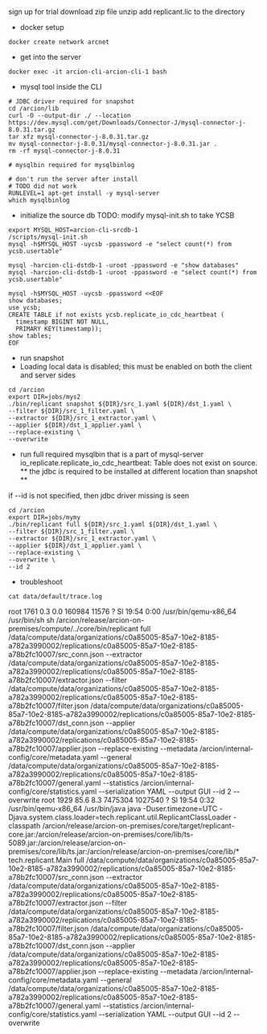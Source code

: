 
sign up for trial
download zip file
unzip
add replicant.lic to the directory

- docker setup

```
docker create network arcnet
```

- get into the server
```
docker exec -it arcion-cli-arcion-cli-1 bash
```

- mysql tool inside the CLI

```
# JDBC driver required for snapshot
cd /arcion/lib
curl -O --output-dir ./ --location https://dev.mysql.com/get/Downloads/Connector-J/mysql-connector-j-8.0.31.tar.gz
tar xfz mysql-connector-j-8.0.31.tar.gz
mv mysql-connector-j-8.0.31/mysql-connector-j-8.0.31.jar . 
rm -rf mysql-connector-j-8.0.31 

# mysqlbin required for mysqlbinlog

# don't run the server after install
# TODO did not work
RUNLEVEL=1 apt-get install -y mysql-server
which mysqlbinlog
```

- initialize the source db
TODO: modify mysql-init.sh to take YCSB
```
export MYSQL_HOST=arcion-cli-srcdb-1
/scripts/mysql-init.sh
mysql -h$MYSQL_HOST -uycsb -ppassword -e "select count(*) from ycsb.usertable"

mysql -harcion-cli-dstdb-1 -uroot -ppassword -e "show databases"
mysql -harcion-cli-dstdb-1 -uroot -ppassword -e "select count(*) from ycsb.usertable"

mysql -h$MYSQL_HOST -uycsb -ppassword <<EOF
show databases;
use ycsb;
CREATE TABLE if not exists ycsb.replicate_io_cdc_heartbeat (
  timestamp BIGINT NOT NULL,
  PRIMARY KEY(timestamp));
show tables;
EOF
```

- run snapshot
-  Loading local data is disabled; this must be enabled on both the client and server sides
```
cd /arcion
export DIR=jobs/mys2
./bin/replicant snapshot ${DIR}/src_1.yaml ${DIR}/dst_1.yaml \
--filter ${DIR}/src_1_filter.yaml \
--extractor ${DIR}/src_1_extractor.yaml \
--applier ${DIR}/dst_1_applier.yaml \
--replace-existing \
--overwrite
```

- run full
required mysqlbin that is a part of mysql-server
io_replicate.replicate_io_cdc_heartbeat: Table does not exist on source. 
** the jdbc is required to be installed at different location than snapshot **

if --id is not specified, then jdbc driver missing is seen

```
cd /arcion
export DIR=jobs/mymy
./bin/replicant full ${DIR}/src_1.yaml ${DIR}/dst_1.yaml \
--filter ${DIR}/src_1_filter.yaml \
--extractor ${DIR}/src_1_extractor.yaml \
--applier ${DIR}/dst_1_applier.yaml \
--replace-existing \
--overwrite \
--id 2
```

- troubleshoot
```
cat data/default/trace.log
```


root      1761  0.3  0.0 160984 11576 ?        Sl   19:54   0:00 /usr/bin/qemu-x86_64 /usr/bin/sh sh /arcion/release/arcion-on-premises/compute/../core/bin/replicant full /data/compute/data/organizations/c0a85005-85a7-10e2-8185-a782a3990002/replications/c0a85005-85a7-10e2-8185-a78b2fc10007/src_conn.json --extractor /data/compute/data/organizations/c0a85005-85a7-10e2-8185-a782a3990002/replications/c0a85005-85a7-10e2-8185-a78b2fc10007/extractor.json --filter /data/compute/data/organizations/c0a85005-85a7-10e2-8185-a782a3990002/replications/c0a85005-85a7-10e2-8185-a78b2fc10007/filter.json /data/compute/data/organizations/c0a85005-85a7-10e2-8185-a782a3990002/replications/c0a85005-85a7-10e2-8185-a78b2fc10007/dst_conn.json --applier /data/compute/data/organizations/c0a85005-85a7-10e2-8185-a782a3990002/replications/c0a85005-85a7-10e2-8185-a78b2fc10007/applier.json --replace-existing --metadata /arcion/internal-config/core/metadata.yaml --general /data/compute/data/organizations/c0a85005-85a7-10e2-8185-a782a3990002/replications/c0a85005-85a7-10e2-8185-a78b2fc10007/general.yaml --statistics /arcion/internal-config/core/statistics.yaml --serialization YAML --output GUI --id 2 --overwrite
root      1929 85.6  8.3 7475304 1027540 ?     Sl   19:54   0:32 /usr/bin/qemu-x86_64 /usr/bin/java java -Duser.timezone=UTC -Djava.system.class.loader=tech.replicant.util.ReplicantClassLoader -classpath /arcion/release/arcion-on-premises/core/target/replicant-core.jar:/arcion/release/arcion-on-premises/core/lib/ts-5089.jar:/arcion/release/arcion-on-premises/core/lib/ts.jar:/arcion/release/arcion-on-premises/core/lib/* tech.replicant.Main full /data/compute/data/organizations/c0a85005-85a7-10e2-8185-a782a3990002/replications/c0a85005-85a7-10e2-8185-a78b2fc10007/src_conn.json --extractor /data/compute/data/organizations/c0a85005-85a7-10e2-8185-a782a3990002/replications/c0a85005-85a7-10e2-8185-a78b2fc10007/extractor.json --filter /data/compute/data/organizations/c0a85005-85a7-10e2-8185-a782a3990002/replications/c0a85005-85a7-10e2-8185-a78b2fc10007/filter.json /data/compute/data/organizations/c0a85005-85a7-10e2-8185-a782a3990002/replications/c0a85005-85a7-10e2-8185-a78b2fc10007/dst_conn.json --applier /data/compute/data/organizations/c0a85005-85a7-10e2-8185-a782a3990002/replications/c0a85005-85a7-10e2-8185-a78b2fc10007/applier.json --replace-existing --metadata /arcion/internal-config/core/metadata.yaml --general /data/compute/data/organizations/c0a85005-85a7-10e2-8185-a782a3990002/replications/c0a85005-85a7-10e2-8185-a78b2fc10007/general.yaml --statistics /arcion/internal-config/core/statistics.yaml --serialization YAML --output GUI --id 2 --overwrite